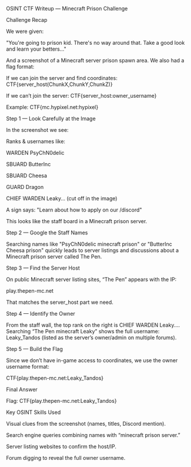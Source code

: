 OSINT CTF Writeup — Minecraft Prison Challenge

Challenge Recap

We were given:

"You're going to prison kid. There's no way around that. Take a good look and learn your betters..."

And a screenshot of a Minecraft server prison spawn area.
We also had a flag format:

If we can join the server and find coordinates:
CTF{server_host(ChunkX,ChunkY,ChunkZ)}

If we can’t join the server:
CTF{server_host:owner_username}

Example:
CTF{mc.hypixel.net:hypixel}

Step 1 — Look Carefully at the Image

In the screenshot we see:

Ranks & usernames like:

WARDEN PsyChN0delic

SBUARD ButterInc

SBUARD Cheesa

GUARD Dragon

CHIEF WARDEN Leaky... (cut off in the image)

A sign says:
"Learn about how to apply on our /discord"

This looks like the staff board in a Minecraft prison server.

Step 2 — Google the Staff Names

Searching names like "PsyChN0delic minecraft prison" or "ButterInc Cheesa prison" quickly leads to server listings and discussions about a Minecraft prison server called The Pen.

Step 3 — Find the Server Host

On public Minecraft server listing sites, “The Pen” appears with the IP:

play.thepen-mc.net


That matches the server_host part we need.

Step 4 — Identify the Owner

From the staff wall, the top rank on the right is CHIEF WARDEN Leaky....
Searching “The Pen minecraft Leaky” shows the full username:
Leaky_Tandos (listed as the server’s owner/admin on multiple forums).

Step 5 — Build the Flag

Since we don’t have in-game access to coordinates, we use the owner username format:

CTF{play.thepen-mc.net:Leaky_Tandos}

Final Answer

Flag:
CTF{play.thepen-mc.net:Leaky_Tandos}

Key OSINT Skills Used

Visual clues from the screenshot (names, titles, Discord mention).

Search engine queries combining names with “minecraft prison server.”

Server listing websites to confirm the host/IP.

Forum digging to reveal the full owner username.
